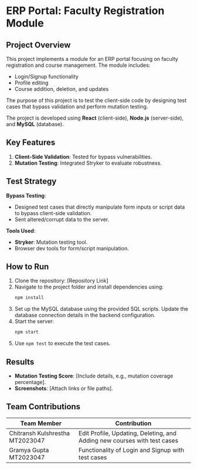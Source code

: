 
# ERP Portal: Faculty Registration Module

## Project Overview
This project implements a module for an ERP portal focusing on faculty registration and course management. The module includes:
- Login/Signup functionality
- Profile editing
- Course addition, deletion, and updates

The purpose of this project is to test the client-side code by designing test cases that bypass validation and perform mutation testing.

The project is developed using **React** (client-side), **Node.js** (server-side), and **MySQL** (database).

## Key Features
1. **Client-Side Validation**: Tested for bypass vulnerabilities.
2. **Mutation Testing**: Integrated Stryker to evaluate robustness.

## Test Strategy
**Bypass Testing**:
- Designed test cases that directly manipulate form inputs or script data to bypass client-side validation.
- Sent altered/corrupt data to the server.

**Tools Used**:
- **Stryker**: Mutation testing tool.
- Browser dev tools for form/script manipulation.

## How to Run
1. Clone the repository: [Repository Link]
2. Navigate to the project folder and install dependencies using:
   ```bash
   npm install
   ```
3. Set up the MySQL database using the provided SQL scripts. Update the database connection details in the backend configuration.
4. Start the server:
   ```bash
   npm start
   ```
5. Use `npm test` to execute the test cases.

## Results
- **Mutation Testing Score**: [Include details, e.g., mutation coverage percentage].
- **Screenshots**: [Attach links or file paths].

## Team Contributions
| Team Member                          | Contribution                                           |
|--------------------------------------|-----------------------------------------------------------|
| Chitransh Kulshrestha MT2023047      | Edit Profile, Updating, Deleting, and Adding new courses with test cases    |
| Gramya Gupta MT2023047               | Functionality of Login and Signup with test cases|


